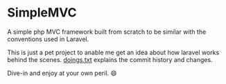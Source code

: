 # SimpleMVC
A simple php MVC framework built from scratch to be similar with the conventions used in Laravel.

This is just a pet project to anable me get an idea about how laravel works behind the scenes. [doings.txt](https://github.com/ovurevu/SimpleMVC/blob/main/doings.txt) explains the commit history and changes.

Dive-in and enjoy at your own peril. :smile:
